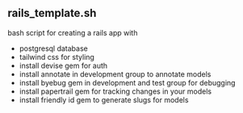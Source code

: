 ## rails_template.sh
bash script for creating a rails app with 
- postgresql database
- tailwind css for styling
- install devise gem for auth
- install annotate in development group to annotate models
- install byebug gem in development and test group for debugging
- install papertrail gem for tracking changes in your models
- install friendly id gem to generate slugs for models
